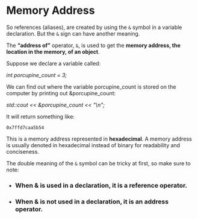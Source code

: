 # Memory Address
So references (aliases), are created by using the `&` symbol in a variable declaration. But the `&` sign can have another meaning.

The **“address of”** operator, `&`, is used to get the **memory address, the location in the memory, of an object**.

Suppose we declare a variable called:

_int porcupine_count = 3;_

 We can find out where the variable porcupine_count is stored on the computer by printing out &porcupine_count:
 
 _std::cout << &porcupine_count << "\n";_
 
 It will return something like:

`0x7ffd7caa5b54`

This is a memory address represented in **hexadecimal**. A memory address is usually denoted in hexadecimal instead of binary for readability and conciseness.

The double meaning of the `&` symbol can be tricky at first, so make sure to note:

* ### When & is used in a declaration, it is a reference operator.
* ### When & is not used in a declaration, it is an address operator.

